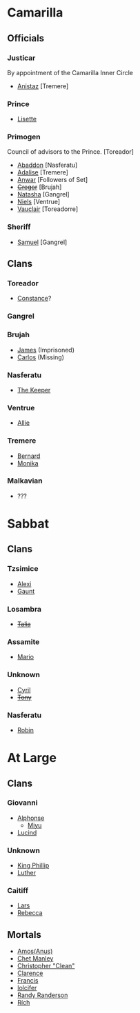 <!-- TITLE: NPCs -->

# Camarilla
## Officials
### Justicar
By appointment of the Camarilla Inner Circle
* [Anistaz](/home/vtm/npc/anistaz) [Tremere]
### Prince
*  [Lisette](/home/vtm/npc/lisette)
### Primogen
Council of advisors to the Prince. [Toreador]

* [Abaddon](/home/vtm/npc/abaddon) [Nasferatu]
* [Adalise](/home/vtm/npc/adalise) [Tremere]
* [Anwar](/home/vtm/npc/anwar) [Followers of Set]
* ~~[Gregor](/home/vtm/npc/gregor)~~ [Brujah]
* [Natasha](/home/vtm/npc/natasha) [Gangrel]
* [Niels](/home/vtm/npc/niels) [Ventrue]
* [Vauclair](/home/vtm/npc/vauclair) [Toreadorre]
### Sheriff
* [Samuel](/home/vtm/npc/samuel) [Gangrel]
## Clans
### Toreador
* [Constance](/home/vtm/npc/constance)?
### Gangrel
### Brujah
* [James](/home/vtm/npc/james) (Imprisoned)
* [Carlos](/home/vtm/npc/carlos) (Missing)
### Nasferatu
* [The Keeper](/home/vtm/npc/thekeeper)
### Ventrue
* [Allie](/home/vtm/npc/allie)
### Tremere
* [Bernard](/home/vtm/npc/bernard)
* [Monika](/home/vtm/npc/monika)
### Malkavian
* ???
# Sabbat
## Clans
### Tzsimice
* [Alexi](/home/vtm/npc/alexi)
* [Gaunt](/home/vtm/npc/gaunt)
### Losambra
* ~~[Talia](/home/vtm/npc/Talia)~~
### Assamite
* [Mario](/home/vtm/npc/mario)
### Unknown
* [Cyril](/home/vtm/npc/cyril)
* ~~[Tony](/home/vtm/npc/tony)~~
### Nasferatu
* [Robin](/home/vtm/npc/robin)

# At Large
## Clans
### Giovanni
* [Alphonse](/home/vtm/npc/alphonse)
	* [Miyu](/home/vtm/npc/miyu)
* [Lucind](/home/vtm/npc/lucind)
### Unknown
* [King Phillip](/home/vtm/npc/kingphillip)
* [Luther](/home/vtm/npc/luther)
### Caitiff
* [Lars](/home/vtm/npc/lars)
* [Rebecca](/home/vtm/npc/rebecca)
## Mortals
* [Amos(Anus)](/home/vtm/npc/anus)
* [Chet Manley](/home/vtm/npc/chet)
* [Christopher "Clean"](/home/vtm/npc/christopherclean)
* [Clarence](/home/vtm/npc/clarence)
* [Francis](/home/vtm/npc/francis)
* [lolcifer](/home/vtm/npc/lolcifer)
* [Randy Randerson](/home/vtm/npc/randy)
* [Rích](/home/vtm/npc/rich)
